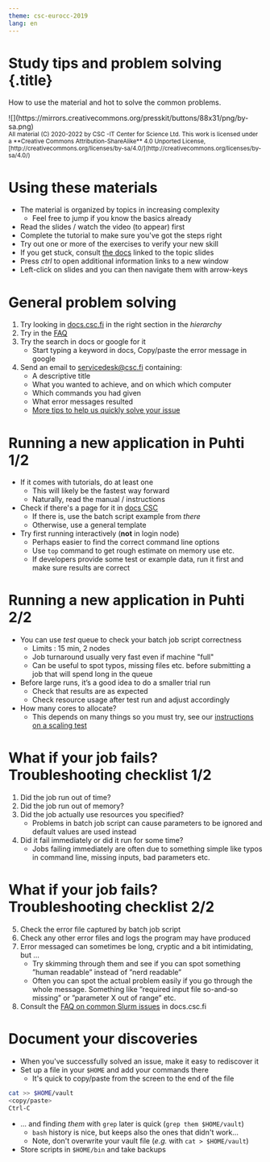 ```yaml
---
theme: csc-eurocc-2019
lang: en
---
```

# Study tips and problem solving {.title}

How to use the material and hot to solve the common problems.

<div class="column">
![](https://mirrors.creativecommons.org/presskit/buttons/88x31/png/by-sa.png)
</div>
<div class="column">
<small>
All material (C) 2020-2022 by CSC -IT Center for Science Ltd.
This work is licensed under a **Creative Commons Attribution-ShareAlike** 4.0
Unported License, [http://creativecommons.org/licenses/by-sa/4.0/](http://creativecommons.org/licenses/by-sa/4.0/)
</small>
</div>

# Using these materials

- The material is organized by topics in increasing complexity
   - Feel free to jump if you know the basics already
- Read the slides / watch the video (to appear) first
- Complete the tutorial to make sure you've got the steps right
- Try out one or more of the exercises to verify your new skill
- If you get stuck, consult [the docs](https://docs.csc.fi) linked to the topic slides
- Press *ctrl* to open additional information links to a new window
- Left-click on slides and you can then navigate them with arrow-keys

# General problem solving

1. Try looking in [docs.csc.fi](https://docs.csc.fi) in the right section in the *hierarchy*
2. Try in the [FAQ](https://docs.csc.fi/support/faq/)
3. Try the search in docs or google for it
   - Start typing a keyword in docs, Copy/paste the error message in google
4. Send an email to [servicedesk@csc.fi](mailto:servicedesk@csc.fi) containing:
   - A descriptive title
   - What you wanted to achieve, and on which which computer
   - Which commands you had given
   - What error messages resulted
   - [More tips to help us quickly solve your issue](https://docs.csc.fi/support/support-howto/)

# Running a new application in Puhti 1/2

- If it comes with tutorials, do at least one
   - This will likely be the fastest way forward
   - Naturally, read the manual / instructions
- Check if there's a page for it in [docs CSC](https://docs.csc.fi/apps/)
   - If there is, use the batch script example from _there_
   - Otherwise, use a general template
- Try first running interactively (**not** in login node)
   - Perhaps easier to find the correct command line options
   - Use `top` command to get rough estimate on memory use etc.
   - If developers provide some test or example data, run it first and make sure results are correct

# Running a new application in Puhti 2/2

- You can use *test* queue to check your batch job script correctness
   - Limits : 15 min, 2 nodes
   - Job turnaround usually very fast even if machine "full"
   - Can be useful to spot typos, missing files etc. before submitting a job that will spend long in the queue
- Before large runs, it’s a good idea to do a smaller trial run
   - Check that results are as expected
   - Check resource usage after test run and adjust accordingly
- How many cores to allocate?
   - This depends on many things so you must try, see our [instructions on a scaling test](https://docs.csc.fi/support/tutorials/cmdline-handson/#scaling-test-for-an-mpi-parallel-job)


# What if your job fails? Troubleshooting checklist 1/2

   1. Did the job run out of time?
   2. Did the job run out of memory?
   3. Did the job actually use resources you specified?
      * Problems in batch job script can cause parameters to be ignored and default values are used instead
   4. Did it fail immediately or did it run for some time?
      * Jobs failing immediately are often due to something simple like typos in command line, missing inputs, bad parameters etc.

# What if your job fails? Troubleshooting checklist 2/2

   5. Check the error file captured by batch job script
   6. Check any other error files and logs the program may have produced
   7. Error messaged can sometimes be long, cryptic and a bit intimidating, but ...
      * Try skimming through them and see if you can spot something ”human readable”  instead of ”nerd readable”
      * Often you can spot the actual problem easily if you go through the whole message. Something like ”required input file so-and-so missing” or ”parameter X out of range” etc.
   8. Consult the [FAQ on common Slurm issues](https://docs.csc.fi/support/faq/why-does-my-batch-job-fail/) in docs.csc.fi

# Document your discoveries

- When you've successfully solved an issue, make it easy to rediscover it
- Set up a file in your `$HOME` and add your commands there
   - It's quick to copy/paste from the screen to the end of the file

```bash
cat >> $HOME/vault
<copy/paste>
Ctrl-C
```

- ... and finding _them_ with `grep` later is quick (`grep them $HOME/vault`)
   - `bash` history is nice, but keeps also the ones that didn't work...
   - Note, don't overwrite your vault file (_e.g._ with `cat > $HOME/vault`)
- Store scripts in `$HOME/bin` and take backups


